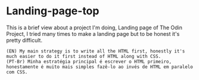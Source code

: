 # Landing-page-top
This is a brief view about a project I'm doing, Landing page of The Odin Project, I tried many times to make a landing page but to be honest it's pretty difficult.

    (EN) My main strategy is to write all the HTML first, honestly it's much easier to do it first instead of HTML along with CSS.
    (PT-Br) Minha estratégia principal é escrever o HTML primeiro, honestamente é muito mais simples fazê-lo ao invés de HTML em paralelo com CSS.